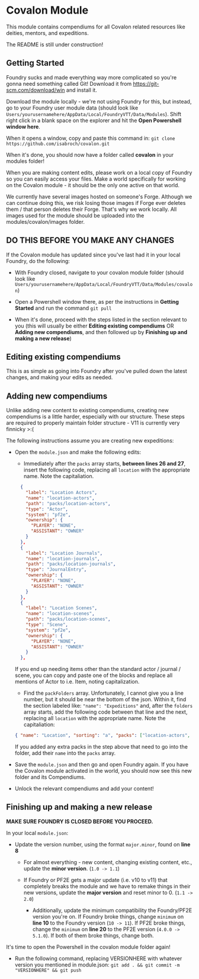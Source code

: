 # Covalon Module
This module contains compendiums for all Covalon related resources like deities, mentors, and expeditions.

The README is still under construction!

## Getting Started
Foundry sucks and made everything way more complicated so you're gonna need something called Git! Download it from https://git-scm.com/download/win and install it.

Download the module locally - we're not using Foundry for this, but instead, go to your Foundry user module data (should look like `Users/yourusernamehere/AppData/Local/FoundryVTT/Data/Modules`). Shift right click in a blank space on the explorer and hit the **Open Powershell window here**.

When it opens a window, copy and paste this command in:
`git clone https://github.com/isabroch/covalon.git`

When it's done, you should now have a folder called **covalon** in your modules folder!

When you are making content edits, please work on a local copy of Foundry so you can easily access your files. Make a world specifically for working on the Covalon module - it should be the only one active on that world.

We currently have several images hosted on someone's Forge. Although we can continue doing this, we risk losing those images if Forge ever deletes them / that person deletes their Forge. That's why we work locally. All images used for the module should be uploaded into the modules/covalon/images folder.

## DO THIS BEFORE YOU MAKE ANY CHANGES
If the Covalon module has updated since you've last had it in your local Foundry, do the following:

- With Foundry closed, navigate to your covalon module folder (should look like `Users/yourusernamehere/AppData/Local/FoundryVTT/Data/Modules/covalon`)

- Open a Powershell window there, as per the instructions in **Getting Started** and run the command
`git pull`

- When it's done, proceed with the steps listed in the section relevant to you (this will usually be either **Editing existing compendiums** OR **Adding new compendiums**, and then followed up by **Finishing up and making a new release**)

## Editing existing compendiums
This is as simple as going into Foundry after you've pulled down the latest changes, and making your edits as needed.

## Adding new compendiums
Unlike adding new content to existing compendiums, creating new compendiums is a little harder, especially with our structure. These steps are required to properly maintain folder structure - V11 is currently very finnicky >:(

The following instructions assume you are creating new expeditions:

- Open the `module.json` and make the following edits:

  - Immediately after the `packs` array starts, **between lines 26 and 27**, insert the following code, replacing all `location` with the appropriate name. Note the capitaliation.
  ```json
    {
      "label": "Location Actors",
      "name": "location-actors",
      "path": "packs/location-actors",
      "type": "Actor",
      "system": "pf2e",
      "ownership": {
        "PLAYER": "NONE",
        "ASSISTANT": "OWNER"
      }
    },
    {
      "label": "Location Journals",
      "name": "location-journals",
      "path": "packs/location-journals",
      "type": "JournalEntry",
      "ownership": {
        "PLAYER": "NONE",
        "ASSISTANT": "OWNER"
      }
    },
    {
      "label": "Location Scenes",
      "name": "location-scenes",
      "path": "packs/location-scenes",
      "type": "Scene",
      "system": "pf2e",
      "ownership": {
        "PLAYER": "NONE",
        "ASSISTANT": "OWNER"
      }
    },
    ```
  If you end up needing items other than the standard actor / journal / scene, you can copy and paste one of the blocks and replace all mentions of Actor to i.e. Item, noting capitalization.

  - Find the `packFolders` array. Unfortunately, I cannot give you a line number, but it should be near the bottom of the json. Within it, find the section labeled like: `"name": "Expeditions"` and, after the `folders` array starts, add the following code between that line and the next, replacing all `location` with the appropriate name. Note the capitaliation:
  ```json
  { "name": "Location", "sorting": "a", "packs": ["location-actors", "location-journals", "location-scenes"] },
  ```
  If you added any extra packs in the step above that need to go into the folder, add their `name` into the `packs` array.

- Save the `module.json` and then go and open Foundry again. If you have the Covalon module activated in the world, you should now see this new folder and its Compendiums.

- Unlock the relevant compendiums and add your content!

## Finishing up and making a new release
**MAKE SURE FOUNDRY IS CLOSED BEFORE YOU PROCEED.**

In your local `module.json`:

- Update the version number, using the format `major.minor`, found on **line 8**

  - For almost everything - new content, changing existing content, etc., update the **minor version**. (`1.0 -> 1.1`)

  - If Foundry or PF2E gets a major update (i.e. v10 to v11) that completely breaks the module and we have to remake things in their new versions, update the **major version** and reset minor to 0. (`1.1 -> 2.0`)

    - Additionally, update the minimum compatibility the Foundry/PF2E version you're on. If Foundry broke things, change `minimum` on **line 10** to the Foundry version (`10 -> 11`). If PF2E broke things, change the `minimum` on **line 20** to the PF2E version (`4.0.0 -> 5.1.0`). If both of them broke things, change both.

It's time to open the Powershell in the covalon module folder again!

- Run the following command, replacing VERSIONHERE with whatever version you mentioned in module.json:
`git add . && git commit -m "VERSIONHERE" && git push`
